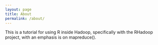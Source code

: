 ```yaml
---
layout: page
title: About
permalink: /about/
---
```


This is a tutorial for using R inside Hadoop, specifically with the RHadoop project, with an emphasis is on mapreduce().